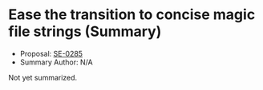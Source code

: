 # Ease the transition to concise magic file strings (Summary)

* Proposal: [SE-0285](https://github.com/apple/swift-evolution/blob/main/proposals/0285-ease-pound-file-transition.md)
* Summary Author: N/A

Not yet summarized.
